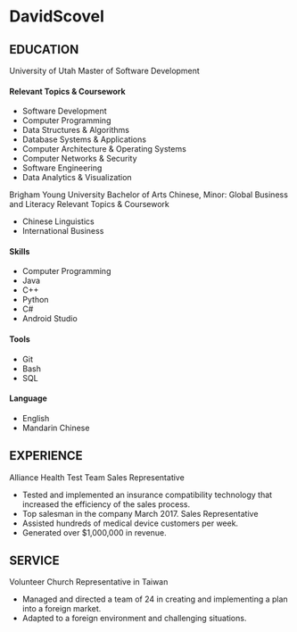 # DavidScovel

 
## EDUCATION	
University of Utah
Master of Software Development			

#### Relevant Topics & Coursework
  * Software Development
  * Computer Programming
  * Data Structures & Algorithms
  * Database Systems & Applications
  * Computer Architecture & Operating Systems
  * Computer Networks & Security
  * Software Engineering
  * Data Analytics & Visualization
 
 
Brigham Young University
Bachelor of Arts Chinese, Minor: Global Business and Literacy
Relevant Topics & Coursework
  * Chinese Linguistics
  * International Business
 
 
#### Skills           		 
  * Computer Programming
  * Java
  * C++
  * Python
  * C#
  * Android Studio
#### Tools
  * Git
  * Bash
  * SQL
#### Language		
  * English
  * Mandarin Chinese
 
## EXPERIENCE	
Alliance Health
Test Team Sales Representative
  * Tested and implemented an insurance compatibility technology that increased the efficiency of the sales process.
  * Top salesman in the company March 2017.
Sales Representative
  * Assisted hundreds of medical device customers per week.
  * Generated over $1,000,000 in revenue.
 
## SERVICE	
Volunteer Church Representative in Taiwan
  * Managed and directed a team of 24 in creating and implementing a plan into a foreign market.
  * Adapted to a foreign environment and challenging situations.

